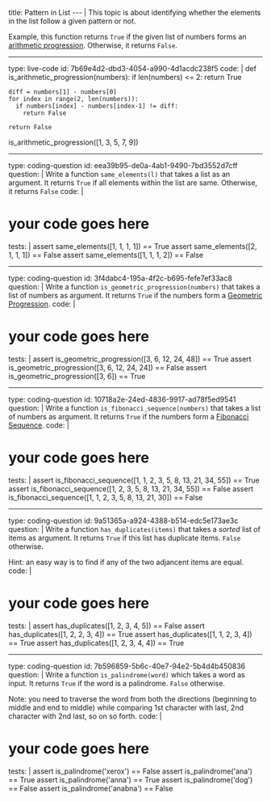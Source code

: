 title: Pattern in List
--- |
  This topic is about identifying whether the elements in the list follow a given pattern or not.

  Example, this function returns `True` if the given list of numbers forms an [arithmetic progression](https://en.wikipedia.org/wiki/Arithmetic_progression). Otherwise, it returns `False`.

---
type: live-code
id: 7b69e4d2-dbd3-4054-a990-4d1acdc238f5
code: |
  def is_arithmetic_progression(numbers):
    if len(numbers) <= 2: return True

    diff = numbers[1] - numbers[0]
    for index in range(2, len(numbers)):
      if numbers[index] - numbers[index-1] != diff:
        return False

    return False

  is_arithmetic_progression([1, 3, 5, 7, 9])

---
type: coding-question
id: eea39b95-de0a-4ab1-9490-7bd3552d7cff
question: |
  Write a function `same_elements(l)` that takes a list as an argument. It returns `True` if all elements within the list are same. Otherwise, it returns `False`
code: |
  # your code goes here
tests: |
  assert same_elements([1, 1, 1, 1]) == True
  assert same_elements([2, 1, 1, 1]) == False
  assert same_elements([1, 1, 1, 2]) == False

---
type: coding-question
id: 3f4dabc4-195a-4f2c-b695-fefe7ef33ac8
question: |
  Write a function `is_geometric_progression(numbers)` that takes a list of numbers as argument. It returns `True` if the numbers form a [Geometric Progression](https://en.wikipedia.org/wiki/Geometric_progression).
code: |
  # your code goes here
tests: |
  assert is_geometric_progression([3, 6, 12, 24, 48]) == True
  assert is_geometric_progression([3, 6, 12, 24, 24]) == False
  assert is_geometric_progression([3, 6]) == True

---
type: coding-question
id: 10718a2e-24ed-4836-9917-ad78f5ed9541
question: |
  Write a function `is_fibonacci_sequence(numbers)` that takes a list of numbers as argument. It returns `True` if the numbers form a [Fibonacci Sequence](https://en.wikipedia.org/wiki/Fibonacci_number).
code: |
  # your code goes here
tests: |
  assert is_fibonacci_sequence([1, 1, 2, 3, 5, 8, 13, 21, 34, 55]) == True
  assert is_fibonacci_sequence([1, 2, 3, 5, 8, 13, 21, 34, 55]) == False
  assert is_fibonacci_sequence([1, 1, 2, 3, 5, 8, 13, 21, 30]) == False

---
type: coding-question
id: 9a51365a-a924-4388-b514-edc5e173ae3c
question: |
  Write a function `has_duplicates(items)` that takes a _sorted_ list of items as argument. It returns `True` if this list has duplicate items. `False` otherwise.

  Hint: an easy way is to find if any of the two adjancent items are equal.
code: |
  # your code goes here
tests: |
  assert has_duplicates([1, 2, 3, 4, 5]) == False
  assert has_duplicates([1, 2, 2, 3, 4]) == True
  assert has_duplicates([1, 1, 2, 3, 4]) == True
  assert has_duplicates([1, 2, 3, 4, 4]) == True

---
type: coding-question
id: 7b596859-5b6c-40e7-94e2-5b4d4b450836
question: |
  Write a function `is_palindrome(word)` which takes a word as input. It returns `True` if the word is a palindrome. `False` otherwise.

  Note: you need to traverse the word from both the directions (beginning to middle and end to middle) while comparing 1st character with last, 2nd character with 2nd last, so on so forth.
code: |
  # your code goes here
tests: |
  assert is_palindrome('xerox') == False
  assert is_palindrome('ana') == True
  assert is_palindrome('anna') == True
  assert is_palindrome('dog') == False
  assert is_palindrome('anabna') == False
